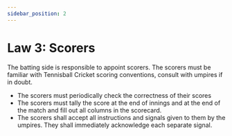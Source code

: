 ```yaml
---
sidebar_position: 2
---
```


# Law 3: Scorers
The batting side is responsible to appoint scorers. The scorers must be familiar with Tennisball Cricket scoring conventions, consult with umpires if in doubt.

- The scorers must periodically check the correctness of their scores
- The scorers must tally the score at the end of innings and at the end of the match and fill out all columns in the scorecard.
- The scorers shall accept all instructions and signals given to them by the umpires. They shall immediately acknowledge each separate signal.